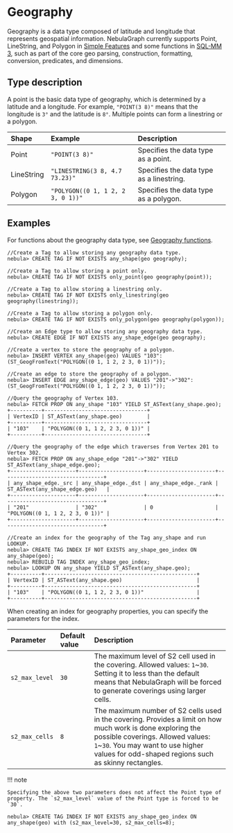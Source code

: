 # Geography

Geography is a data type composed of latitude and longitude that represents geospatial information. NebulaGraph currently supports Point, LineString, and Polygon in [Simple Features](https://en.wikipedia.org/wiki/Simple_Features) and some functions in [SQL-MM 3](https://www.techrepublic.com/index.php/resource-library/whitepapers/sql-mm-spatial-the-standard-to-manage-spatial-data-in-relational-database-systems/), such as part of the core geo parsing, construction, formatting, conversion, predicates, and dimensions.

## Type description

A point is the basic data type of geography, which is determined by a latitude and a longitude. For example, `"POINT(3 8)"` means that the longitude is `3°` and the latitude is `8°`. Multiple points can form a linestring or a polygon.

| Shape      | Example                           | Description                              |
| :--        | :--                               | :--                                      |
| Point      | `"POINT(3 8)"`                    | Specifies the data type as a point.      |
| LineString | `"LINESTRING(3 8, 4.7 73.23)"`    | Specifies the data type as a linestring. |
| Polygon    | `"POLYGON((0 1, 1 2, 2 3, 0 1))"` | Specifies the data type as a polygon.    |

<!--
## Index

When creating an index for the geography type data, you can specify the covering options of the [S2 Cell](https://s2geometry.io/devguide/s2cell_hierarchy).

```ngql
CREATE TAG INDEX <index_name> ON <tag_name>(<geo_prop_name>) s2_min_level = <int>, s2_max_level = <int>, s2_max_cells = <int>;
```
-->

## Examples

For functions about the geography data type, see [Geography functions](../6.functions-and-expressions/14.geo.md).

```ngql
//Create a Tag to allow storing any geography data type.
nebula> CREATE TAG IF NOT EXISTS any_shape(geo geography);

//Create a Tag to allow storing a point only.
nebula> CREATE TAG IF NOT EXISTS only_point(geo geography(point));

//Create a Tag to allow storing a linestring only.
nebula> CREATE TAG IF NOT EXISTS only_linestring(geo geography(linestring));

//Create a Tag to allow storing a polygon only.
nebula> CREATE TAG IF NOT EXISTS only_polygon(geo geography(polygon));

//Create an Edge type to allow storing any geography data type.
nebula> CREATE EDGE IF NOT EXISTS any_shape_edge(geo geography);

//Create a vertex to store the geography of a polygon.
nebula> INSERT VERTEX any_shape(geo) VALUES "103":(ST_GeogFromText("POLYGON((0 1, 1 2, 2 3, 0 1))"));

//Create an edge to store the geography of a polygon.
nebula> INSERT EDGE any_shape_edge(geo) VALUES "201"->"302":(ST_GeogFromText("POLYGON((0 1, 1 2, 2 3, 0 1))"));

//Query the geography of Vertex 103.
nebula> FETCH PROP ON any_shape "103" YIELD ST_ASText(any_shape.geo);
+----------+---------------------------------+
| VertexID | ST_ASText(any_shape.geo)        |
+----------+---------------------------------+
| "103"    | "POLYGON((0 1, 1 2, 2 3, 0 1))" |
+----------+---------------------------------+

//Query the geography of the edge which traverses from Vertex 201 to Vertex 302.
nebula> FETCH PROP ON any_shape_edge "201"->"302" YIELD ST_ASText(any_shape_edge.geo);
+---------------------+---------------------+----------------------+---------------------------------+
| any_shape_edge._src | any_shape_edge._dst | any_shape_edge._rank | ST_ASText(any_shape_edge.geo)   |
+---------------------+---------------------+----------------------+---------------------------------+
| "201"               | "302"               | 0                    | "POLYGON((0 1, 1 2, 2 3, 0 1))" |
+---------------------+---------------------+----------------------+---------------------------------+

//Create an index for the geography of the Tag any_shape and run LOOKUP.
nebula> CREATE TAG INDEX IF NOT EXISTS any_shape_geo_index ON any_shape(geo);
nebula> REBUILD TAG INDEX any_shape_geo_index;
nebula> LOOKUP ON any_shape YIELD ST_ASText(any_shape.geo);
+----------+-------------------------------------------------+
| VertexID | ST_ASText(any_shape.geo)                        |
+----------+-------------------------------------------------+
| "103"    | "POLYGON((0 1, 1 2, 2 3, 0 1))"                 |
+----------+-------------------------------------------------+
```

When creating an index for geography properties, you can specify the parameters for the index.

<!--https://www.cockroachlabs.com/docs/stable/spatial-indexes.html-->

|Parameter|Default value|Description|
|:---|:--|:---|
|`s2_max_level` |`30`| The maximum level of S2 cell used in the covering. Allowed values: `1`~`30`. Setting it to less than the default means that NebulaGraph will be forced to generate coverings using larger cells. |
|`s2_max_cells` |`8`| The maximum number of S2 cells used in the covering. Provides a limit on how much work is done exploring the possible coverings. Allowed values: `1`~`30`. You may want to use higher values for odd-shaped regions such as skinny rectangles. |

!!! note

    Specifying the above two parameters does not affect the Point type of property. The `s2_max_level` value of the Point type is forced to be `30`.

```ngql
nebula> CREATE TAG INDEX IF NOT EXISTS any_shape_geo_index ON any_shape(geo) with (s2_max_level=30, s2_max_cells=8);
```
